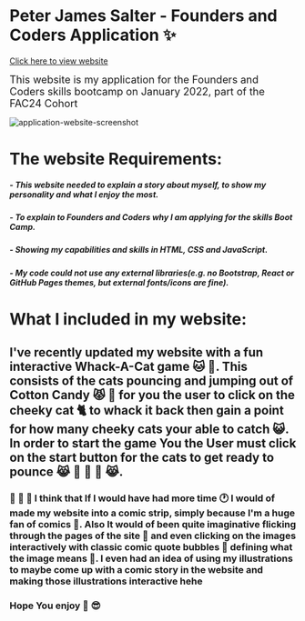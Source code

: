 # Peter James Salter - Founders and Coders Application :sparkles:
[Click here to view website](https://PJSalter.github.io/Peter-Salter-FAC-Website)

<font size="4">This website is my application for the Founders and Coders skills bootcamp on January 2022, part of the FAC24 Cohort</font>

![application-website-screenshot](https://user-images.githubusercontent.com/45575016/151586450-25a2521e-9018-4a31-9589-df1e55d58e91.png)

# The website Requirements:

##### - *This website needed to explain a story about myself, to show my personality and what I enjoy the most.* #####

##### - *To explain to Founders and Coders why I am applying for the skills Boot Camp.* #####

##### - *Showing my capabilities and skills in HTML, CSS and JavaScript.* #####

##### - *My code could not use any external libraries(e.g. no Bootstrap, React or GitHub Pages themes, but external fonts/icons are fine).* #####

# What I included in my website:




## I've recently updated my website with a fun interactive Whack-A-Cat game :cat: :paw_prints:. This consists of the cats pouncing and jumping out of Cotton Candy :pouting_cat: :lollipop: for you the user to click on the cheeky cat :cat2: to whack it back then gain a point for how many cheeky cats your able to catch :smiley_cat:. In order to start the game You the User must click on the start button for the cats to get ready to pounce :joy_cat: :candy: :dango: :lollipop: :joy_cat:.

### :pushpin: :notebook: :paperclip: I think that If I would have had more time :clock1: I would of made my website into a comic strip, simply because I'm a huge fan of comics :green_book:. Also It would of been quite imaginative flicking through the pages of the site :page_facing_up: and even clicking on the images interactively with classic comic quote bubbles :thought_balloon: defining what the image means :speech_balloon:. I even had an idea of using my illustrations to maybe come up with a comic story in the website and making those illustrations interactive hehe 

### Hope You enjoy :raised_hands: :sunglasses:

